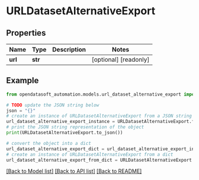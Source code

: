 # URLDatasetAlternativeExport


## Properties

Name | Type | Description | Notes
------------ | ------------- | ------------- | -------------
**url** | **str** |  | [optional] [readonly] 

## Example

```python
from opendatasoft_automation.models.url_dataset_alternative_export import URLDatasetAlternativeExport

# TODO update the JSON string below
json = "{}"
# create an instance of URLDatasetAlternativeExport from a JSON string
url_dataset_alternative_export_instance = URLDatasetAlternativeExport.from_json(json)
# print the JSON string representation of the object
print(URLDatasetAlternativeExport.to_json())

# convert the object into a dict
url_dataset_alternative_export_dict = url_dataset_alternative_export_instance.to_dict()
# create an instance of URLDatasetAlternativeExport from a dict
url_dataset_alternative_export_from_dict = URLDatasetAlternativeExport.from_dict(url_dataset_alternative_export_dict)
```
[[Back to Model list]](../README.md#documentation-for-models) [[Back to API list]](../README.md#documentation-for-api-endpoints) [[Back to README]](../README.md)


